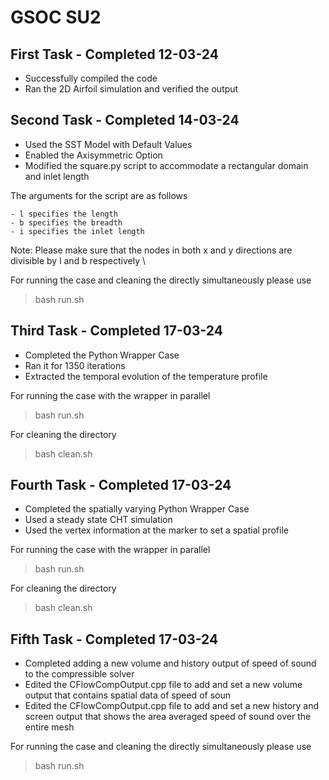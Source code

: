 # GSOC SU2

## First Task - Completed 12-03-24

- Successfully compiled the code
- Ran the 2D Airfoil simulation and verified the output

## Second Task - Completed 14-03-24

- Used the SST Model with Default Values
- Enabled the Axisymmetric Option
- Modified the square.py script to accommodate a rectangular domain and inlet length

The arguments for the script are as follows

```
- l specifies the length
- b specifies the breadth
- i specifies the inlet length
```

Note: Please make sure that the nodes in both x and y directions are divisible by l and b respectively \

For running the case and cleaning the directly simultaneously please use
> bash run.sh

## Third Task - Completed 17-03-24

- Completed the Python Wrapper Case
- Ran it for 1350 iterations
- Extracted the temporal evolution of the temperature profile

For running the case with the wrapper in parallel
> bash run.sh

For cleaning the directory
> bash clean.sh

## Fourth Task - Completed 17-03-24

- Completed the spatially varying Python Wrapper Case
- Used a steady state CHT simulation
- Used the vertex information at the marker to set a spatial profile

For running the case with the wrapper in parallel
> bash run.sh

For cleaning the directory
> bash clean.sh

## Fifth Task - Completed 17-03-24

- Completed adding a new volume and history output of speed of sound to the compressible solver
- Edited the CFlowCompOutput.cpp file to add and set a new volume output that contains spatial data of speed of soun
- Edited the CFlowCompOutput.cpp file to add and set a new history and screen output that shows the area averaged speed of sound over the entire mesh

For running the case and cleaning the directly simultaneously please use
> bash run.sh


